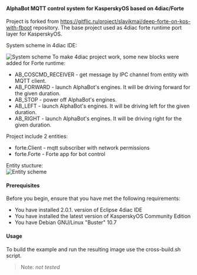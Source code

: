 #### AlphaBot MQTT control system for KasperskyOS based on 4diac/Forte   
Project is forked from https://gitflic.ru/project/slavikmai/deep-forte-on-kos-with-fboot repository. The base project used as 4diac forte runtime port layer for KasperskyOS.  
 
System scheme in 4diac IDE:      

![System scheme](https://github.com/ElPallasCat/kos_abot_mqtt/commits/master/Screenshot_1.jpg)
To make 4diac project work, some new blocks were added for Forte runtime:
- AB_COSCMD_RECEIVER - get message by IPC channel from entity with MQTT client. 
- AB_FORWARD - launch AlphaBot's engines. It will be driving forward for the given duration.
- AB_STOP - power off AlphaBot's engines.
- AB_LEFT - launch AlphaBot's engines. It will be driving left for the given duration.
- AB_RIGHT - launch AlphaBot's engines. It will be driving right for the given duration.   

Project include 2 entities:   
- forte.Client - mqtt subscriber with network permissions
- forte.Forte - Forte app for bot control   

Entity stucture:  
![Entity scheme](https://github.com/ElPallasCat/kos_abot_mqtt/commits/master/Screenshot_2.jpg)


#### Prerequisites
Before you begin, ensure that you have met the following requirements:

- You have installed 2.0.1. version of Eclipse 4diac IDE
- You have installed the latest version of KasperskyOS Community Edition
- You have Debian GNU/Linux "Buster" 10.7
#### Usage
To build the example and run the resulting image use the cross-build.sh script.

> Note: *not tested*   

